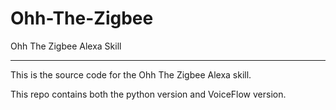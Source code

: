 # Ohh-The-Zigbee
Ohh The Zigbee Alexa Skill

--------------------------------------------------------------

This is the source code for the Ohh The Zigbee Alexa skill.

This repo contains both the python version and VoiceFlow version.
